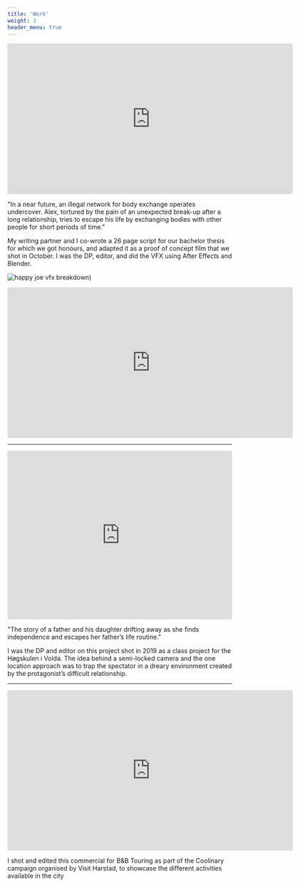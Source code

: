```yaml
---
title: 'Work'
weight: 3
header_menu: true
---
```

<div class="video-iframe">
  <iframe src="https://player.vimeo.com/video/471426080?title=0&byline=0&portrait=0" width="640" height="338" frameborder="0" allow="autoplay; fullscreen" allowfullscreen></iframe>
</div>

"In a near future, an illegal network for body exchange operates undercover.
Alex, tortured by the pain of an unexpected break-up after a long relationship, tries to escape his life by exchanging bodies with other people for short periods of time."

My writing partner and I co-wrote a 26 page script for our bachelor thesis for which we got honours, and adapted it as a proof of concept film that we shot in October. I was the DP, editor, and did the VFX using After Effects and Blender.

![happy joe vfx breakdown)](../images/vfx.gif)

<div class="video-iframe">
  <iframe src="https://giphy.com/gifs/Z06Lv11HkaQhOh0VHA/html5" width="640" height="338" frameborder="0" allow="autoplay; fullscreen" allowfullscreen></iframe>
</div>


---
  <div style="padding:75% 0 0 0;position:relative;"><iframe src="https://player.vimeo.com/video/483205268?title=0&byline=0&portrait=0" style="position:absolute;top:0;left:0;width:100%;height:100%;" frameborder="0" allow="autoplay; fullscreen" allowfullscreen></iframe></div><script src="https://player.vimeo.com/api/player.js"></script>

"The story of a father and his daughter drifting away as she finds independence and escapes her father’s life routine."

I was the DP and editor on this project shot in 2019 as a class project for the Høgskulen i Volda. The idea behind a semi-locked camera and the one location approach was to trap the spectator in a dreary environment created by the protagonist’s difficult relationship.

---
<div class="video-iframe">
  <iframe src="https://player.vimeo.com/video/483062301?title=0&byline=0&portrait=0" width="640" height="360" frameborder="0" allow="autoplay; fullscreen" allowfullscreen></iframe>
</div>

I shot and edited this commercial for B&B Touring as part of the Coolinary campaign organised by Visit Harstad, to showcase the different activities available in the city
